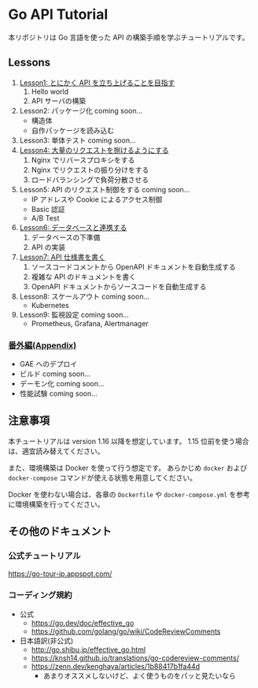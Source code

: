 # Go API Tutorial

本リポジトリは Go 言語を使った API の構築手順を学ぶチュートリアルです。

## Lessons

1. [Lesson1: とにかく API を立ち上げることを目指す](./lesson1/)
   1. Hello world
   1. API サーバの構築
1. Lesson2: パッケージ化 coming soon...
   - 構造体
   - 自作パッケージを読み込む
1. Lesson3: 単体テスト coming soon...
1. [Lesson4: 大量のリクエストを捌けるようにする](./lesson4/)
   1. Nginx でリバースプロキシをする
   1. Nginx でリクエストの振り分けをする
   1. ロードバランシングで負荷分散させる
1. Lesson5: API のリクエスト制御をする coming soon...
   - IP アドレスや Cookie によるアクセス制御
   - Basic 認証
   - A/B Test
1. [Lesson6: データベースと連携する](./lesson6/)
   1. データベースの下準備
   1. API の実装
1. [Lesson7: API 仕様書を書く](./lesson7/)
   1. ソースコードコメントから OpenAPI ドキュメントを自動生成する
   1. 複雑な API のドキュメントを書く
   1. OpenAPI ドキュメントからソースコードを自動生成する
1. Lesson8: スケールアウト coming soon...
   - Kubernetes
1. Lesson9: 監視設定 coming soon...
   - Prometheus, Grafana, Alertmanager

### [番外編(Appendix)](./appendix/)

- GAE へのデプロイ
- ビルド coming soon...
- デーモン化 coming soon...
- 性能試験 coming soon...

## 注意事項

本チュートリアルは version 1.16 以降を想定しています。
1.15 位前を使う場合は、適宜読み替えてください。

また、環境構築は Docker を使って行う想定です。
あらかじめ `docker` および `docker-compose` コマンドが使える状態を用意してください。

Docker を使わない場合は、各章の `Dockerfile` や `docker-compose.yml` を参考に環境構築を行ってください。

## その他のドキュメント

### 公式チュートリアル

https://go-tour-jp.appspot.com/

### コーディング規約

- 公式
  - https://go.dev/doc/effective_go
  - https://github.com/golang/go/wiki/CodeReviewComments
- 日本語訳(非公式)
  - http://go.shibu.jp/effective_go.html
  - https://knsh14.github.io/translations/go-codereview-comments/
  - https://zenn.dev/kenghaya/articles/1b88417b1fa44d
    - あまりオススメしないけど、よく使うものをパッと見たいなら
